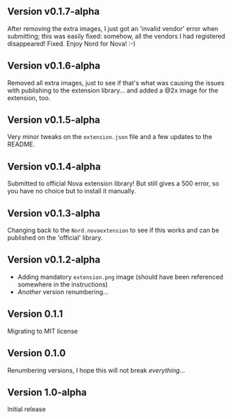## Version v0.1.7-alpha

After removing the extra images, I just got an 'invalid vendor' error when submitting; this was easily fixed: somehow, all the vendors I had registered disappeared! Fixed. Enjoy Nord for Nova! :-)

## Version v0.1.6-alpha

Removed all extra images, just to see if that's what was causing the issues with publishing to the extension library... and added a @2x image for the extension, too.

## Version v0.1.5-alpha

Very minor tweaks on the `extension.json` file and a few updates to the README.

## Version v0.1.4-alpha

Submitted to official Nova extension library! But still gives a 500 error, so you have no choice but to install it manually.

## Version v0.1.3-alpha

Changing back to the `Nord.novaextension` to see if this works and can be published on the 'official' library.

## Version v0.1.2-alpha

- Adding mandatory `extension.png` image (should have been referenced somewhere in the instructions)
- _Another_ version renumbering...

## Version 0.1.1

Migrating to MIT license

## Version 0.1.0

Renumbering versions, I hope this will not break _everything_...

## Version 1.0-alpha

Initial release
